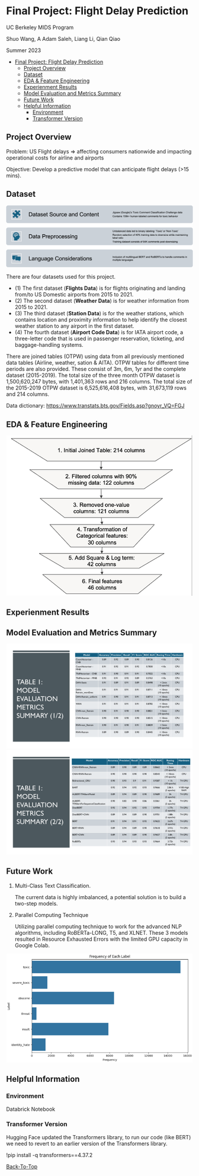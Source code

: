 # Final Project: Flight Delay Prediction

UC Berkeley MIDS Program 

Shuo Wang, A Adam Saleh, Liang Li, Qian Qiao

Summer 2023

- [Final Project: Flight Delay Prediction](#final-project-flight-delay-prediction)
  - [Project Overview](#project-overview)
  - [Dataset](#dataset)
  - [EDA & Feature Engineering](#EDA-Feature-Engineering)
  - [Experienment Results](#experienment-results)
  - [Model Evaluation and Metrics Summary](#model-evaluation-and-metrics-summary)
  - [Future Work](#future-work)
  - [Helpful Information](#helpful-information)
    - [Environment](#environment)
    - [Transformer Version](#transformer-version)

## Project Overview

Problem: US Flight delays ⇒ affecting consumers nationwide and impacting operational costs for airline and airports

Objective: Develop a predictive model that can anticipate flight delays (>15 mins).

## Dataset
![alt text](https://github.com/Shuo-Wang-UCBerkeley/2024-spring-assignment-W266-NLP_Final_Project/blob/main/Images/Dataset.png)

There are four datasets used for this project. 
- (1) The first dataset (**Flights Data**) is for flights originating and landing from/to US Domestic airports from 2015 to 2021. 
- (2) The second dataset (**Weather Data**) is for weather information from 2015 to 2021. 
- (3) The third dataset (**Station Data**) is for the weather stations, which contains location and proximity information to help identify the closest weather station to any airport in the first dataset. 
- (4) The fourth dataset (**Airport Code Data**) is for IATA airport code, a three-letter code that is used in passenger reservation, ticketing, and baggage-handling systems. 

There are joined tables (OTPW) using data from all previously mentioned data tables (Airline, weather, sation & AITA). OTPW tables for different time periods are also provided. These consist of 3m, 6m, 1yr and the complete dataset (2015-2019). The total size of the three month OTPW dataset is 1,500,620,247 bytes, with 1,401,363 rows and 216 columns. The total size of the 2015-2019 OTPW dataset is 6,525,616,408 bytes, with 31,673,119 rows and 214 columns.

Data dictionary: https://www.transtats.bts.gov/Fields.asp?gnoyr_VQ=FGJ
## EDA & Feature Engineering
![alt text](https://github.com/Shuo-Wang-UCBerkeley/2023-summer-assignment-W261-Flight-Delay-Prediction-Final_Project/blob/main/Images/EDA-Feature_Engineering.png)



## Experienment Results


## Model Evaluation and Metrics Summary
![alt text](https://github.com/Shuo-Wang-UCBerkeley/2024-spring-assignment-W266-NLP_Final_Project/blob/main/Images/Model_Evaluation_Metrics_Summary_1.png)
![alt text](https://github.com/Shuo-Wang-UCBerkeley/2024-spring-assignment-W266-NLP_Final_Project/blob/main/Images/Model_Evaluation_Metrics_Summary_2.png)

## Future Work
1. Multi-Class Text Classification. 

    The current data is highly imbalanced, a potential solution is to build a two-step models.  

2. Parallel Computing Technique

    Utilizing parallel computing technique to work for the advanced NLP algorithms, including RoBERTa-LONG, T5, and XLNET. These 3 models resulted in Resource Exhausted Errors with the limited GPU capacity in Google Colab.

![alt text](https://github.com/Shuo-Wang-UCBerkeley/2024-spring-assignment-W266-NLP_Final_Project/blob/main/Images/Label_Frequency.png)

## Helpful Information
### Environment
Databrick Notebook
### Transformer Version
Hugging Face updated the Transformers library, to run our code (like BERT) we need to revert to an earlier version of the Transformers library.

!pip install -q transformers==4.37.2

[Back-To-Top](#final-project-flight-delay-prediction)